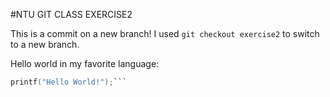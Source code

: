 #NTU GIT CLASS EXERCISE2

This is a commit on a new branch! I used ```git checkout exercise2``` to switch to a new branch.

Hello world in my favorite language:

```C language:
printf("Hello World!");```

